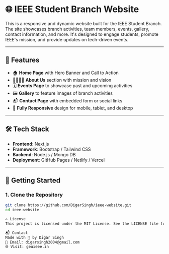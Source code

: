 # 🌐 IEEE Student Branch Website

This is a responsive and dynamic website built for the IEEE Student Branch. The site showcases branch activities, team members, events, gallery, contact information, and more. It's designed to engage students, promote IEEE's mission, and provide updates on tech-driven events.

---

## 🧩 Features

- 🏠 **Home Page** with Hero Banner and Call to Action
- 👨‍👩‍👧‍👦 **About Us** section with mission and vision
- 🗓 **Events Page** to showcase past and upcoming activities
- 🖼 **Gallery** to feature images of branch activities
- 📬 **Contact Page** with embedded form or social links
- 📱 **Fully Responsive** design for mobile, tablet, and desktop

---

## 🛠 Tech Stack

- **Frontend**: Next.js
- **Framework**: Bootstrap / Tailwind CSS
- **Backend**: Node.js / Mongo DB
- **Deployment**: GitHub Pages / Netlify / Vercel

---

## 🚀 Getting Started

### 1. Clone the Repository

```bash
git clone https://github.com/DigarSingh/ieee-website.git
cd ieee-website

✍️ License
This project is licensed under the MIT License. See the LICENSE file for details.

📬 Contact
Made with 💙 by Digar Singh
📧 Email: digarsingh2004@gmail.com
🌐 Visit: geuieee.in
